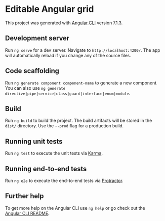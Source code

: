 # Editable Angular grid

This project was generated with [Angular CLI](https://github.com/angular/angular-cli) version 7.1.3.

## Development server

Run `ng serve` for a dev server. Navigate to `http://localhost:4200/`. The app will automatically reload if you change any of the source files.

## Code scaffolding

Run `ng generate component component-name` to generate a new component. You can also use `ng generate directive|pipe|service|class|guard|interface|enum|module`.

## Build

Run `ng build` to build the project. The build artifacts will be stored in the `dist/` directory. Use the `--prod` flag for a production build.

## Running unit tests

Run `ng test` to execute the unit tests via [Karma](https://karma-runner.github.io).

## Running end-to-end tests

Run `ng e2e` to execute the end-to-end tests via [Protractor](http://www.protractortest.org/).

## Further help

To get more help on the Angular CLI use `ng help` or go check out the [Angular CLI README](https://github.com/angular/angular-cli/blob/master/README.md).
